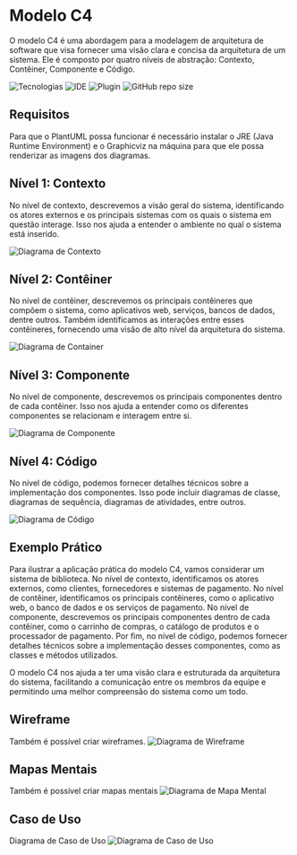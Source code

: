 # Modelo C4

O modelo C4 é uma abordagem para a modelagem de arquitetura de software que visa fornecer uma visão clara e concisa da arquitetura de um sistema. Ele é composto por quatro níveis de abstração: Contexto, Contêiner, Componente e Código.

![Tecnologias](https://img.shields.io/badge/Tecnologias-C4%20Model-blue)
![IDE](https://img.shields.io/badge/IDE-Visual%20Studio%20Code-orange)
![Plugin](https://img.shields.io/badge/Plugin-PlantUML-yellow)
![GitHub repo size](https://img.shields.io/github/repo-size/samoryfiotec/C4?label=Repo%20Size&color=brown&style=flat&suffix=KB)

## Requisitos

Para que o PlantUML possa funcionar é necessário instalar o JRE (Java Runtime Environment) e o Graphicviz na máquina para que ele possa renderizar as imagens dos diagramas.

## Nível 1: Contexto

No nível de contexto, descrevemos a visão geral do sistema, identificando os atores externos e os principais sistemas com os quais o sistema em questão interage. Isso nos ajuda a entender o ambiente no qual o sistema está inserido.

![Diagrama de Contexto](out/Contexto/AplicacaoContext.png)

## Nível 2: Contêiner

No nível de contêiner, descrevemos os principais contêineres que compõem o sistema, como aplicativos web, serviços, bancos de dados, dentre outros. Também identificamos as interações entre esses contêineres, fornecendo uma visão de alto nível da arquitetura do sistema.

![Diagrama de Container](out/Container/AplicacaoContainer.png)

## Nível 3: Componente

No nível de componente, descrevemos os principais componentes dentro de cada contêiner. Isso nos ajuda a entender como os diferentes componentes se relacionam e interagem entre si.

![Diagrama de Componente](out/Component/AplicacaoComponent.png)

## Nível 4: Código

No nível de código, podemos fornecer detalhes técnicos sobre a implementação dos componentes. Isso pode incluir diagramas de classe, diagramas de sequência, diagramas de atividades, entre outros.

![Diagrama de Código](out/Codigo/AplicacaoCodigo.png)

## Exemplo Prático

Para ilustrar a aplicação prática do modelo C4, vamos considerar um sistema de biblioteca. No nível de contexto, identificamos os atores externos, como clientes, fornecedores e sistemas de pagamento. No nível de contêiner, identificamos os principais contêineres, como o aplicativo web, o banco de dados e os serviços de pagamento. No nível de componente, descrevemos os principais componentes dentro de cada contêiner, como o carrinho de compras, o catálogo de produtos e o processador de pagamento. Por fim, no nível de código, podemos fornecer detalhes técnicos sobre a implementação desses componentes, como as classes e métodos utilizados.

O modelo C4 nos ajuda a ter uma visão clara e estruturada da arquitetura do sistema, facilitando a comunicação entre os membros da equipe e permitindo uma melhor compreensão do sistema como um todo.

## Wireframe

Também é possível criar wireframes.
![Diagrama de Wireframe](out/Wireframe/Wireframe.svg)

## Mapas Mentais

Também é possível criar mapas mentais
![Diagrama de Mapa Mental](out/MentalMap/MentalMap.svg)

## Caso de Uso

Diagrama de Caso de Uso
![Diagrama de Caso de Uso](out/UseCase/UseCase.svg)